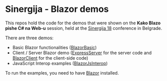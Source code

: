 # Sinergija - Blazor demos

This repos hold the code for the demos that were shown on the **Kako Blazo pishe C# na Web-u** session, held at the [Sinergija 18](https://www.sinergija18.rs/sr/sinergija18) conference in Belgrade.

There are three demos:

- Basic Blazor functionalities ([BlazorBasic](https://github.com/sweko/sinergija-blazor/tree/master/BlazorBazic))
- Client / Server Blazor demo ([ExpressServer](https://github.com/sweko/sinergija-blazor/tree/master/ExpressServer) for the server code and [BlazorClient](https://github.com/sweko/sinergija-blazor/tree/master/BlazorClient) for the client-side code)
- JavaScript Interop examples ([BlazorJsInterop](https://github.com/sweko/sinergija-blazor/tree/master/BlazorJsInterop))

To run the examples, you need to have [Blazor](https://blazor.net/docs/get-started.html) installed. 